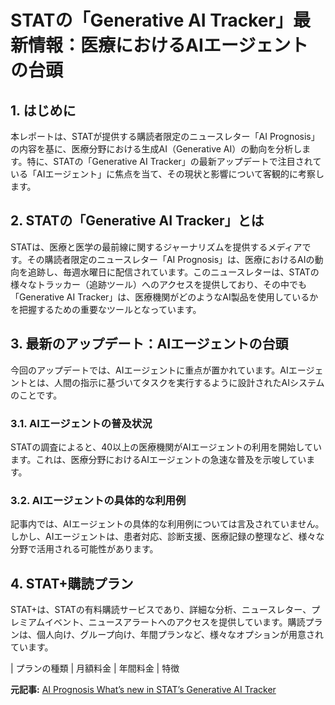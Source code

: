 # STATの「Generative AI Tracker」最新情報：医療におけるAIエージェントの台頭

## 1. はじめに

本レポートは、STATが提供する購読者限定のニュースレター「AI Prognosis」の内容を基に、医療分野における生成AI（Generative AI）の動向を分析します。特に、STATの「Generative AI Tracker」の最新アップデートで注目されている「AIエージェント」に焦点を当て、その現状と影響について客観的に考察します。

## 2. STATの「Generative AI Tracker」とは

STATは、医療と医学の最前線に関するジャーナリズムを提供するメディアです。その購読者限定のニュースレター「AI Prognosis」は、医療におけるAIの動向を追跡し、毎週水曜日に配信されています。このニュースレターは、STATの様々なトラッカー（追跡ツール）へのアクセスを提供しており、その中でも「Generative AI Tracker」は、医療機関がどのようなAI製品を使用しているかを把握するための重要なツールとなっています。

## 3. 最新のアップデート：AIエージェントの台頭

今回のアップデートでは、AIエージェントに重点が置かれています。AIエージェントとは、人間の指示に基づいてタスクを実行するように設計されたAIシステムのことです。

### 3.1. AIエージェントの普及状況

STATの調査によると、40以上の医療機関がAIエージェントの利用を開始しています。これは、医療分野におけるAIエージェントの急速な普及を示唆しています。

### 3.2. AIエージェントの具体的な利用例

記事内では、AIエージェントの具体的な利用例については言及されていません。しかし、AIエージェントは、患者対応、診断支援、医療記録の整理など、様々な分野で活用される可能性があります。

## 4. STAT+購読プラン

STAT+は、STATの有料購読サービスであり、詳細な分析、ニュースレター、プレミアムイベント、ニュースアラートへのアクセスを提供しています。購読プランは、個人向け、グループ向け、年間プランなど、様々なオプションが用意されています。

| プランの種類 | 月額料金 | 年間料金 | 特徴 

**元記事:** [AI Prognosis What’s new in STAT’s Generative AI Tracker](https://www.statnews.com/2025/04/09/whats-new-in-stat-generative-ai-tracker-agents-ai-prognosis/)
